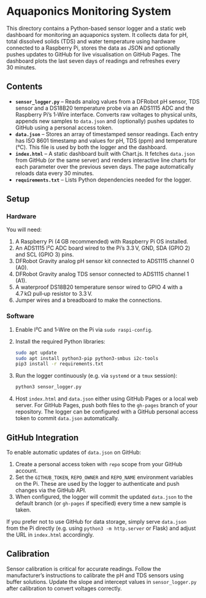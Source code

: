 # Aquaponics Monitoring System

This directory contains a Python-based sensor logger and a static web dashboard for monitoring an aquaponics system.  It collects data for pH, total dissolved solids (TDS) and water temperature using hardware connected to a Raspberry Pi, stores the data as JSON and optionally pushes updates to GitHub for live visualisation on GitHub Pages.  The dashboard plots the last seven days of readings and refreshes every 30 minutes.

## Contents

* **`sensor_logger.py`** – Reads analog values from a DFRobot pH sensor, TDS sensor and a DS18B20 temperature probe via an ADS1115 ADC and the Raspberry Pi’s 1‑Wire interface.  Converts raw voltages to physical units, appends new samples to `data.json` and (optionally) pushes updates to GitHub using a personal access token.
* **`data.json`** – Stores an array of timestamped sensor readings.  Each entry has ISO 8601 timestamp and values for pH, TDS (ppm) and temperature (°C).  This file is used by both the logger and the dashboard.
* **`index.html`** – A static dashboard built with Chart.js.  It fetches `data.json` from GitHub (or the same server) and renders interactive line charts for each parameter over the previous seven days.  The page automatically reloads data every 30 minutes.
* **`requirements.txt`** – Lists Python dependencies needed for the logger.

## Setup

### Hardware

You will need:

1. A Raspberry Pi (4 GB recommended) with Raspberry Pi OS installed.
2. An ADS1115 I²C ADC board wired to the Pi’s 3.3 V, GND, SDA (GPIO 2) and SCL (GPIO 3) pins.
3. DFRobot Gravity analog pH sensor kit connected to ADS1115 channel 0 (A0).
4. DFRobot Gravity analog TDS sensor connected to ADS1115 channel 1 (A1).
5. A waterproof DS18B20 temperature sensor wired to GPIO 4 with a 4.7 kΩ pull‑up resistor to 3.3 V.
6. Jumper wires and a breadboard to make the connections.

### Software

1. Enable I²C and 1‑Wire on the Pi via `sudo raspi-config`.
2. Install the required Python libraries:

   ```bash
   sudo apt update
   sudo apt install python3-pip python3-smbus i2c-tools
   pip3 install -r requirements.txt
   ```

3. Run the logger continuously (e.g. via `systemd` or a `tmux` session):

   ```bash
   python3 sensor_logger.py
   ```

4. Host `index.html` and `data.json` either using GitHub Pages or a local web server.  For GitHub Pages, push both files to the `gh-pages` branch of your repository.  The logger can be configured with a GitHub personal access token to commit `data.json` automatically.

## GitHub Integration

To enable automatic updates of `data.json` on GitHub:

1. Create a personal access token with `repo` scope from your GitHub account.
2. Set the `GITHUB_TOKEN`, `REPO_OWNER` and `REPO_NAME` environment variables on the Pi.  These are used by the logger to authenticate and push changes via the GitHub API.
3. When configured, the logger will commit the updated `data.json` to the default branch (or `gh-pages` if specified) every time a new sample is taken.

If you prefer not to use GitHub for data storage, simply serve `data.json` from the Pi directly (e.g. using `python3 -m http.server` or Flask) and adjust the URL in `index.html` accordingly.

## Calibration

Sensor calibration is critical for accurate readings.  Follow the manufacturer’s instructions to calibrate the pH and TDS sensors using buffer solutions.  Update the slope and intercept values in `sensor_logger.py` after calibration to convert voltages correctly.

